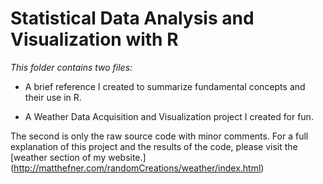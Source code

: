 # Statistical Data Analysis and Visualization with R 

*This folder contains two files:*

* A brief reference I created to summarize fundamental concepts and their use in R.

 * A Weather Data Acquisition and Visualization project I created for fun.  
 
The second is only the raw source code with minor comments.  For a full explanation of this project and the results of the code, please visit the [weather section of my website.] (http://matthefner.com/randomCreations/weather/index.html)